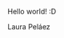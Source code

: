 Hello world! :D


Laura Peláez
<!---
Laurainnova/Laurainnova is a ✨ special ✨ repository because its `README.md` (this file) appears on your GitHub profile.
You can click the Preview link to take a look at your changes.
--->
